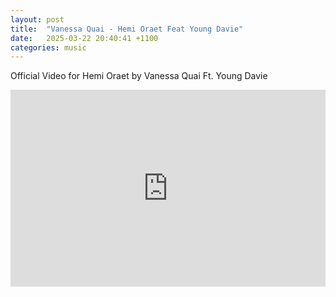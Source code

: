 ```yaml
---
layout: post
title:  "Vanessa Quai - Hemi Oraet Feat Young Davie"
date:   2025-03-22 20:40:41 +1100
categories: music
---
```

Official Video for Hemi Oraet by Vanessa Quai Ft. Young Davie

<iframe width="100%" height="315" src="https://www.youtube.com/embed/ftQCPCCU9cw?si=OUUr8CimCMce3ZFk" title="YouTube video player" frameborder="0" allow="accelerometer; autoplay; clipboard-write; encrypted-media; gyroscope; picture-in-picture; web-share" referrerpolicy="strict-origin-when-cross-origin" allowfullscreen></iframe>